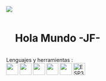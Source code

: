 <!--horizontal divider(gradiant)-->
<img src="https://user-images.githubusercontent.com/73097560/115834477-dbab4500-a447-11eb-908a-139a6edaec5c.gif">

<!--h1 without bottom border-->

<div id="user-content-toc">
  <ul align="left">
    <summary><h1 style="display: inline-block">Hola Mundo -JF-</h1></summary>
  </ul>
</div>

Lenguajes y herramientas :
<br />
</a><img width ='32px' src ='https://raw.githubusercontent.com/rahulbanerjee26/githubAboutMeGenerator/main/icons/javascript.svg'> </a>
</a><img width ='32px' src ='https://raw.githubusercontent.com/rahulbanerjee26/githubAboutMeGenerator/main/icons/python.svg'> </a>
</a><img width ='32px' src ='https://raw.githubusercontent.com/rahulbanerjee26/githubAboutMeGenerator/main/icons/c.svg'> </a>
</a>  <img width ='32px' src ='https://raw.githubusercontent.com/rahulbanerjee26/githubAboutMeGenerator/main/icons/cpp.svg'> </a>
</a><img width="32px" src="https://cdn.jsdelivr.net/gh/devicons/devicon/icons/arduino/arduino-original.svg"></a>
</a><img width="32px" src="https://i.imgur.com/8vH9i0Q.png" alt="ESP32">
</a>

</a></a>



<p align='center'>
 

